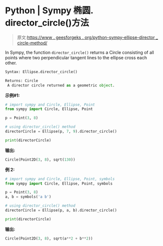 # Python | Sympy 椭圆. director_circle()方法

> 原文:[https://www . geesforgeks . org/python-sympy-ellipse-director _ circle-method/](https://www.geeksforgeeks.org/python-sympy-ellipse-director_circle-method/)

In Sympy, the function `director_circle()` returns a Circle consisting of all points where two perpendicular tangent lines to the ellipse cross each other.

```py
Syntax: Ellipse.director_circle()

Returns: Circle
 A director circle returned as a geometric object.

```

**示例#1:**

```py
# import sympy and Circle, Ellipse, Point
from sympy import Circle, Ellipse, Point

p = Point(3, 8)

# using director_circle() method
directorCircle = Ellipse(p, 7, 9).director_circle()

print(directorCircle)
```

**输出:**

```py
Circle(Point2D(3, 8), sqrt(130))
```

**例 2:**

```py
# import sympy and Circle, Ellipse, Point, symbols
from sympy import Circle, Ellipse, Point, symbols

p = Point(3, 8)
a, b = symbols('a b')

# using director_circle() method
directorCircle = Ellipse(p, a, b).director_circle()

print(directorCircle)
```

**输出:**

```py
Circle(Point2D(3, 8), sqrt(a**2 + b**2))
```